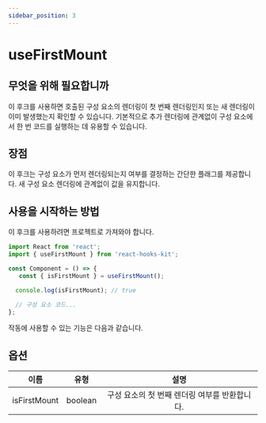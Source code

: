 ```yaml
---
sidebar_position: 3
---
```


# useFirstMount

## 무엇을 위해 필요합니까

이 후크를 사용하면 호출된 구성 요소의 렌더링이 첫 번째 렌더링인지 또는 새 렌더링이 이미 발생했는지 확인할 수 있습니다. 기본적으로 추가 렌더링에 관계없이 구성 요소에서 한 번 코드를 실행하는 데 유용할 수 있습니다.

## 장점

이 후크는 구성 요소가 먼저 렌더링되는지 여부를 결정하는 간단한 플래그를 제공합니다. 새 구성 요소 렌더링에 관계없이 값을 유지합니다.

## 사용을 시작하는 방법

이 후크를 사용하려면 프로젝트로 가져와야 합니다.

```jsx
import React from 'react';
import { useFirstMount } from 'react-hooks-kit';

const Component = () => {
   const { isFirstMount } = useFirstMount();

  console.log(isFirstMount); // true

  // 구성 요소 코드...
};
```

작동에 사용할 수 있는 기능은 다음과 같습니다.

## 옵션

| 이름 | 유형 | 설명 |
| :---: | :---: | :---: |
| isFirstMount | boolean | 구성 요소의 첫 번째 렌더링 여부를 반환합니다. |
